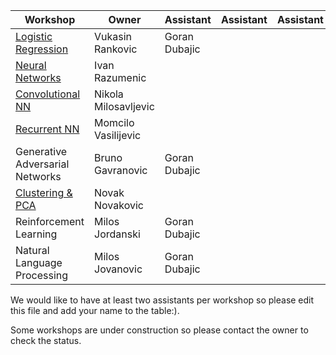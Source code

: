 |Workshop                                                                                             |Owner                | Assistant       | Assistant       | Assistant       |
|-----------------------------------------------------------------------------------------------------|---------------------|-----------------|-----------------|-----------------|
|[Logistic Regression](https://github.com/Petlja/PSIML/tree/master/workshops/LogisticRegression)      |Vukasin Rankovic     |Goran Dubajic    |                 |                 |
|[Neural Networks](https://github.com/Petlja/PSIML/tree/master/workshops/nn_backprop)                 |Ivan Razumenic       |                 |                 |                 |
|[Convolutional NN](https://github.com/Petlja/PSIML/tree/master/workshops/conv_nets)                  |Nikola Milosavljevic |                 |                 |                 |
|[Recurrent NN](https://github.com/Petlja/PSIML/tree/master/workshops/rnn)                            |Momcilo Vasilijevic  |                 |                 |                 |
|Generative Adversarial Networks                                                                      |Bruno Gavranovic     |Goran Dubajic    |                 |                 |
|[Clustering & PCA](https://github.com/Petlja/PSIML/tree/master/workshops/clustering_pca_autoencoders)|Novak Novakovic      |                 |                 |                 |
|Reinforcement Learning                                                                               |Milos Jordanski      |Goran Dubajic    |                 |                 |
|Natural Language Processing                                                                          |Milos Jovanovic      |Goran Dubajic    |                 |                 |

We would like to have at least two assistants per workshop so please edit this file and add your name to the table:).

Some workshops are under construction so please contact the owner to check the status.
